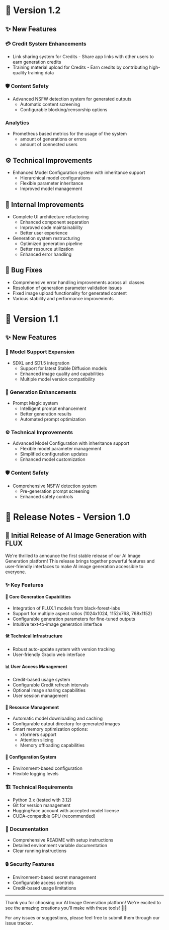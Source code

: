 # 🚀 Version 1.2

## ✨ New Features

### 💳 Credit System Enhancements
- Link sharing system for Credits - Share app links with other users to earn generation credits
- Training material upload for Credits - Earn credits by contributing high-quality training data

### 🛡️ Content Safety
- Advanced NSFW detection system for generated outputs
  - Automatic content screening
  - Configurable blocking/censorship options

### Analytics
- Prometheus based metrics for the usage of the system 
  - amount of generations or errors
  - amount of connected users

## ⚙️ Technical Improvements
- Enhanced Model Configuration system with inheritance support
  - Hierarchical model configurations
  - Flexible parameter inheritance
  - Improved model management

## 🔧 Internal Improvements
- Complete UI architecture refactoring
  - Enhanced component separation
  - Improved code maintainability
  - Better user experience
- Generation system restructuring
  - Optimized generation pipeline
  - Better resource utilization
  - Enhanced error handling

## 🐛 Bug Fixes
- Comprehensive error handling improvements across all classes
- Resolution of generation parameter validation issues
- Fixed image upload functionality for generated content
- Various stability and performance improvements

# 🚀 Version 1.1

## ✨ New Features

### 🎨 Model Support Expansion
- SDXL and SD1.5 integration
  - Support for latest Stable Diffusion models
  - Enhanced image quality and capabilities
  - Multiple model version compatibility

### 🔮 Generation Enhancements
- Prompt Magic system
  - Intelligent prompt enhancement
  - Better generation results
  - Automated prompt optimization

### ⚙️ Technical Improvements
- Advanced Model Configuration with inheritance support
  - Flexible model parameter management
  - Simplified configuration updates
  - Enhanced model customization

### 🛡️ Content Safety
- Comprehensive NSFW detection system
  - Pre-generation prompt screening
  - Enhanced safety controls


# 🚀 Release Notes - Version 1.0

## 🌟 Initial Release of AI Image Generation with FLUX

We're thrilled to announce the first stable release of our AI Image Generation platform! This release brings together powerful features and user-friendly interfaces to make AI image generation accessible to everyone.

### ✨ Key Features

#### 🎨 Core Generation Capabilities
- Integration of FLUX.1 models from black-forest-labs
- Support for multiple aspect ratios (1024x1024, 1152x768, 768x1152)
- Configurable generation parameters for fine-tuned outputs
- Intuitive text-to-image generation interface

#### 🛠️ Technical Infrastructure
- Robust auto-update system with version tracking
- User-friendly Gradio web interface

#### 📊 User Access Management
- Credit-based usage system
- Configurable Credit refresh intervals
- Optional image sharing capabilities
- User session management

#### 💾 Resource Management
- Automatic model downloading and caching
- Configurable output directory for generated images
- Smart memory optimization options:
  - xformers support
  - Attention slicing
  - Memory offloading capabilities

#### 🔧 Configuration System
- Environment-based configuration
- Flexible logging levels

### 🏗️ Technical Requirements
- Python 3.x (tested with 3.12)
- Git for version management
- HuggingFace account with accepted model license
- CUDA-compatible GPU (recommended)

### 📝 Documentation
- Comprehensive README with setup instructions
- Detailed environment variable documentation
- Clear running instructions

### 🔒 Security Features
- Environment-based secret management
- Configurable access controls
- Credit-based usage limitations

---

Thank you for choosing our AI Image Generation platform! We're excited to see the amazing creations you'll make with these tools! 🎨✨

For any issues or suggestions, please feel free to submit them through our issue tracker.
